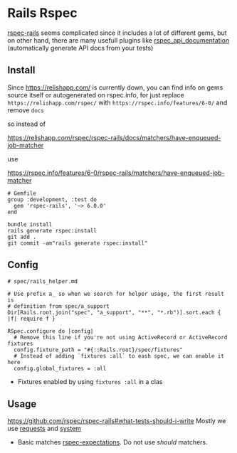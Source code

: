 # Rails Rspec

[rspec-rails](https://github.com/rspec/rspec-rails) seems complicated since it
includes a lot of different gems, but on other hand, there are many usefull
plugins like
[rspec_api_documentation](https://github.com/zipmark/rspec_api_documentation)
(automatically generate API docs from your tests)

## Install

Since <https://relishapp.com/> is currently down, you can find info on gems
source itself or autogenerated on rspec.info, for just replace
`https://relishapp.com/rspec/` with `https://rspec.info/features/6-0/` and
remove `docs`

so instead of

https://relishapp.com/rspec/rspec-rails/docs/matchers/have-enqueued-job-matcher

use

https://rspec.info/features/6-0/rspec-rails/matchers/have-enqueued-job-matcher

```
# Gemfile
group :development, :test do
  gem 'rspec-rails', '~> 6.0.0'
end

bundle install
rails generate rspec:install
git add .
git commit -am"rails generate rspec:install"
```

## Config

```
# spec/rails_helper.md

# Use prefix a_ so when we search for helper usage, the first result is
# definition from spec/a_support
Dir[Rails.root.join("spec", "a_support", "**", "*.rb")].sort.each { |f| require f }

RSpec.configure do |config|
  # Remove this line if you're not using ActiveRecord or ActiveRecord fixtures
  config.fixture_path = "#{::Rails.root}/spec/fixtures"
  # Instead of adding `fixtures :all` to eash spec, we can enable it here
  config.global_fixtures = :all
```
* Fixtures enabled by using `fixtures :all` in a clas

## Usage

<https://github.com/rspec/rspec-rails#what-tests-should-i-write>
Mostly we use
[requests](https://rspec.info/features/6-0/rspec-rails/request-specs/request-spec/) and [system](https://rspec.info/features/6-0/rspec-rails/system-specs/system-specs/)

* Basic matches [rspec-expectations](https://rspec.info/features/3-12/rspec-expectations/built-in-matchers/). Do not use *should* matchers.

